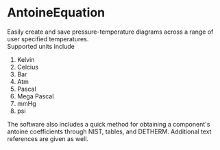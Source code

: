 # AntoineEquation
Easily create and save pressure-temperature diagrams across a range of user specified temperatures. 
<br>
Supported units include

  1. Kelvin
  2. Celcius
  3. Bar
  4. Atm
  5. Pascal
  6. Mega Pascal
  7. mmHg
  8. psi

The software also includes a quick method for obtaining a component's antoine coefficients through NIST,  tables, and DETHERM. Additional text references are given as well.
